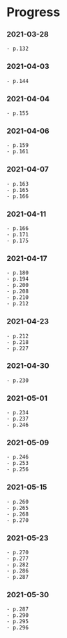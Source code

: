 # Progress

### 2021-03-28
	- p.132 

### 2021-04-03
	- p.144

### 2021-04-04
	- p.155

### 2021-04-06
	- p.159
	- p.161

### 2021-04-07
	- p.163
	- p.165
	- p.166

### 2021-04-11
	- p.166
	- p.171
	- p.175

### 2021-04-17
	- p.180
	- p.194
	- p.200
	- p.208
	- p.210
	- p.212

### 2021-04-23
	- p.212
	- p.218
	- p.227

### 2021-04-30
	- p.230

### 2021-05-01
	- p.234
	- p.237
	- p.246

### 2021-05-09
	- p.246
	- p.253
	- p.256

### 2021-05-15
	- p.260
	- p.265
	- p.268
	- p.270

### 2021-05-23
	- p.270
	- p.277
	- p.282
	- p.286
	- p.287

### 2021-05-30
	- p.287
	- p.290
	- p.295
	- p.296